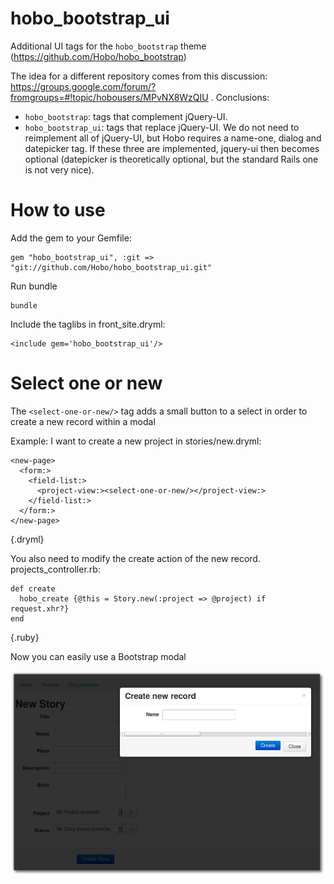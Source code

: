 hobo_bootstrap_ui
=================

Additional UI tags for the `hobo_bootstrap` theme (https://github.com/Hobo/hobo_bootstrap)

The idea for a different repository comes from this discussion: https://groups.google.com/forum/?fromgroups=#!topic/hobousers/MPvNX8WzQIU . Conclusions:
* `hobo_bootstrap`: tags that complement jQuery-UI.
* `hobo_bootstrap_ui`: tags that replace jQuery-UI. We do not need to reimplement all
of jQuery-UI, but Hobo requires a name-one, dialog and datepicker tag. If these three are implemented, jquery-ui then becomes optional (datepicker is theoretically optional, but the standard Rails one is not very nice).



How to use
==========

Add the gem to your Gemfile:

    gem "hobo_bootstrap_ui", :git => "git://github.com/Hobo/hobo_bootstrap_ui.git"

Run bundle

    bundle

Include the taglibs in front_site.dryml:

    <include gem='hobo_bootstrap_ui'/>





Select one or new
=================

The `<select-one-or-new/>` tag adds a small button to a select in order to create a new record within a modal

Example: I want to create a new project in stories/new.dryml:

    <new-page>
      <form:>
        <field-list:>
          <project-view:><select-one-or-new/></project-view:>
        </field-list:>
      </form:>
    </new-page>
{.dryml}

You also need to modify the create action of the new record. projects_controller.rb:

    def create
      hobo_create {@this = Story.new(:project => @project) if request.xhr?}
    end
{.ruby}

Now you can easily use a Bootstrap modal

[![select_one_or_new][1]][1]





  [1]: https://github.com/Hobo/hobo_bootstrap_ui/raw/master/screenshots/select_one_or_new.png
